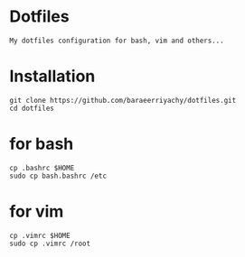# Dotfiles
```
My dotfiles configuration for bash, vim and others...
```
# Installation
```
git clone https://github.com/baraeerriyachy/dotfiles.git
cd dotfiles
```  
# for bash
```
cp .bashrc $HOME
sudo cp bash.bashrc /etc
```

# for vim
```
cp .vimrc $HOME
sudo cp .vimrc /root
``` 
